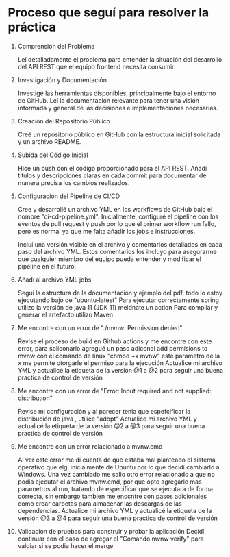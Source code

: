 # Proceso que seguí para resolver la práctica

1. Comprensión del Problema

   Leí detalladamente el problema para entender la situación del desarrollo del API REST que el equipo frontend necesita consumir.
    
2. Investigación y Documentación

   Investigé las herramientas disponibles, principalmente bajo el entorno de GitHub. Leí la documentación relevante para tener una visión informada y general de las decisiones e implementaciones necesarias.
    
3. Creación del Repositorio Público

   Creé un repositorio público en GitHub con la estructura inicial solicitada y un archivo README.
    
4. Subida del Código Inicial

   Hice un push con el código proporcionado para el API REST. Añadí títulos y descripciones claras en cada commit para documentar de manera precisa los cambios realizados.
    
5. Configuración del Pipeline de CI/CD

   Cree y desarrollé un archivo YML en los workflows de GitHub bajo el nombre "ci-cd-pipeline.yml". Inicialmente, configuré el pipeline con los eventos de pull request y push por lo que el primer workflow run fallo, pero es normal ya que me falta añadir los jobs e instrucciones.
    
   Incluí una versión visible en el archivo y comentarios detallados en cada paso del archivo YML. Estos comentarios los incluyo para asegurarme que cualquier miembro del equipo pueda entender y modificar el pipeline en el futuro.
    
6. Añadí al archivo YML jobs

   Seguí la estructura de la documentación y ejemplo del pdf, todo lo estoy ejecutando bajo de "ubuntu-latest"
   Para ejecutar correctamente spring utilizo la versión de java 11 (JDK 11) meidnate un action
   Para compilar y generar el artefacto utilizo Maven
    
7. Me encontre con un error de "./mvnw: Permission denied"

   Revise el proceso de build en Github actions y me encontre con este error, para soliconarlo agregué un paso adiconal add permisions to mvnw con el comando de linux "chmod +x mvnw" este parametro de la x me permite otorgarle el permiso para la ejecución
   Actualice mi archivo YML y actualicé la etiqueta de la versión @1 a @2 para seguir una buena practica de control de versión

8. Me encontre con un error de "Error: Input required and not supplied: distribution"

   Revise mi configuración y al parecer tenia que espefcificar la distribución de java , utilice "adopt"
   Actualice mi archivo YML y actualicé la etiqueta de la versión @2 a @3 para seguir una buena practica de control de versión

9. Me encontre con un error relacionado a mvnw.cmd

   Al ver este error me di cuenta de que estaba mal planteado el sistema operativo que elgí inicialmente de Ubuntu por lo que decidí cambiarlo a Windows.
   Una vez cambiado me salio otro error relacionado a que no podia ejecutar el archivo mvnw.cmd, por que opte agregarle mas parametros al run, tratando de especificar que se ejecutara de forma correcta, sin embargo tambien me enocntre con pasos adicionales como crear carpetas para almacenar las descargas de las dependencias.
   Actualice mi archivo YML y actualicé la etiqueta de la versión @3 a @4 para seguir una buena practica de control de versión

10. Validacion de pruebas para construir y probar la aplicación
    Decidí continuar con el paso de agregar el "Comando mvnw verify" para valdiar si se podia hacer el merge

